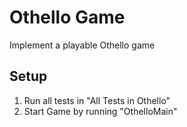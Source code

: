 # Othello Game

Implement a playable Othello game

## Setup

1. Run all tests in "All Tests in Othello"
2. Start Game by running "OthelloMain"